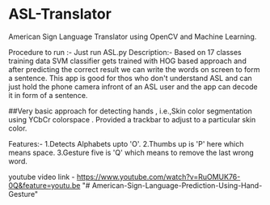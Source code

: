 # ASL-Translator
American Sign Language Translator using OpenCV and Machine Learning.

Procedure to run :-
Just run ASL.py
Description:-
Based on 17 classes training data SVM classifier gets trained with HOG based approach and after predicting the correct result we can write the words on screen to form a sentence.
This app is good for thos who don't understand ASL and can just hold the phone camera infront of an ASL user and the app can decode it in form of a sentence.

##Very basic approach for detecting hands , i.e.,Skin color segmentation using YCbCr colorspace . Provided a trackbar to adjust to a particular skin color.


Features:-
1.Detects Alphabets upto 'O'.
2.Thumbs up is 'P' here which means space.
3.Gesture five is 'Q' which means to remove the last wrong word.



youtube video link - https://www.youtube.com/watch?v=RuOMUK76-0Q&feature=youtu.be
"# American-Sign-Language-Prediction-Using-Hand-Gesture" 
